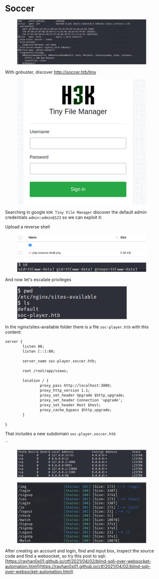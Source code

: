 # Soccer

<figure><img src="../../.gitbook/assets/imagen (9).png" alt=""><figcaption></figcaption></figure>

With gobuster, discover http://soccer.htb/tiny

<figure><img src="../../.gitbook/assets/imagen (1).png" alt=""><figcaption></figcaption></figure>

Searching in google `H3K Tiny File Manager` discover the default admin credentials `admin:admin@123` so we can exploit it:&#x20;

Upload a reverse shell

<figure><img src="../../.gitbook/assets/imagen (10).png" alt=""><figcaption></figcaption></figure>

<figure><img src="../../.gitbook/assets/imagen (1) (2).png" alt=""><figcaption></figcaption></figure>

And now let's escalate privileges

<figure><img src="../../.gitbook/assets/imagen (5).png" alt=""><figcaption></figcaption></figure>

In the nginx/sites-available folder there is a file `soc-player.htb` with this content:

```
server {
        listen 80;
        listen [::]:80;

        server_name soc-player.soccer.htb;

        root /root/app/views;

        location / {
                proxy_pass http://localhost:3000;
                proxy_http_version 1.1;
                proxy_set_header Upgrade $http_upgrade;
                proxy_set_header Connection 'upgrade';
                proxy_set_header Host $host;
                proxy_cache_bypass $http_upgrade;
        }

}
```

That includes a new subdomain `soc-player.soccer.htb`

``

<figure><img src="../../.gitbook/assets/imagen (8).png" alt=""><figcaption></figcaption></figure>

<figure><img src="../../.gitbook/assets/imagen (2).png" alt=""><figcaption></figcaption></figure>

After creating an account and login, find and input box, inspect the source code and find a websocket, so try this post to sqli: [https://rayhan0x01.github.io/ctf/2021/04/02/blind-sqli-over-websocket-automation.html](https://rayhan0x01.github.io/ctf/2021/04/02/blind-sqli-over-websocket-automation.html)



